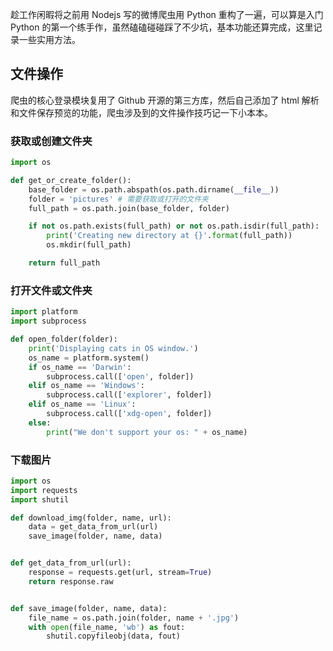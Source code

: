 [pixiv: 68250296]: # 'https://i.loli.net/2019/04/23/5cbf0df60fddc.jpg'

趁工作闲暇将之前用 Nodejs 写的微博爬虫用 Python 重构了一遍，可以算是入门 Python 的第一个练手作，虽然磕磕碰碰踩了不少坑，基本功能还算完成，这里记录一些实用方法。

## 文件操作

爬虫的核心登录模块复用了 Github 开源的第三方库，然后自己添加了 html 解析和文件保存预览的功能，爬虫涉及到的文件操作技巧记一下小本本。

### 获取或创建文件夹

```python
import os

def get_or_create_folder():
    base_folder = os.path.abspath(os.path.dirname(__file__))
    folder = 'pictures' # 需要获取或打开的文件夹
    full_path = os.path.join(base_folder, folder)

    if not os.path.exists(full_path) or not os.path.isdir(full_path):
        print('Creating new directory at {}'.format(full_path))
        os.mkdir(full_path)

    return full_path
```

### 打开文件或文件夹

```python
import platform
import subprocess

def open_folder(folder):
    print('Displaying cats in OS window.')
    os_name = platform.system()
    if os_name == 'Darwin':
        subprocess.call(['open', folder])
    elif os_name == 'Windows':
        subprocess.call(['explorer', folder])
    elif os_name == 'Linux':
        subprocess.call(['xdg-open', folder])
    else:
        print("We don't support your os: " + os_name)
```

### 下载图片

```python
import os
import requests
import shutil

def download_img(folder, name, url):
    data = get_data_from_url(url)
    save_image(folder, name, data)


def get_data_from_url(url):
    response = requests.get(url, stream=True)
    return response.raw


def save_image(folder, name, data):
    file_name = os.path.join(folder, name + '.jpg')
    with open(file_name, 'wb') as fout:
        shutil.copyfileobj(data, fout)
```
